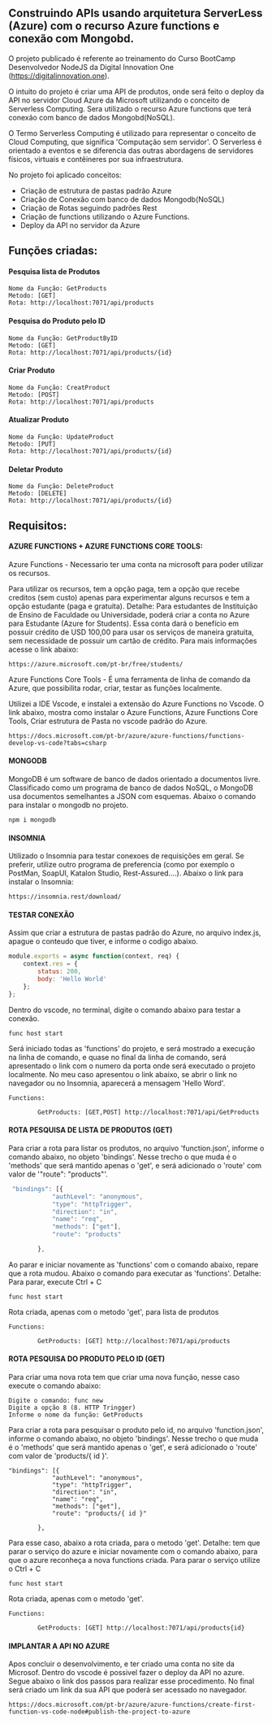 ## Construindo APIs usando arquitetura ServerLess (Azure) com o recurso Azure functions e conexão com Mongobd.

O projeto publicado é referente ao treinamento do Curso BootCamp Desenvolvedor NodeJS da Digital Innovation One (https://digitalinnovation.one).

O intuito do projeto é criar uma API de produtos, onde será feito o deploy da API no servidor Cloud Azure da Microsoft utilizando o conceito de Serverless Computing. Sera utilizado o recurso Azure functions que terá conexão com banco de dados Mongobd(NoSQL).

O Termo Serverless Computing é utilizado para representar o conceito de Cloud Computing, que significa 'Computação sem servidor'. O Serverless é orientado a eventos e se diferencia das outras abordagens de servidores físicos, virtuais e contêineres por sua infraestrutura.

No projeto foi aplicado conceitos:
- Criação de estrutura de pastas padrão Azure
- Criação de Conexão com banco de dados Mongodb(NoSQL)
- Criação de Rotas seguindo padrões Rest
- Criação de functions utilizando o Azure Functions.
- Deploy da API no servidor da Azure

## Funções criadas:

#### Pesquisa lista de Produtos 
```
Nome da Função: GetProducts
Metodo: [GET]
Rota: http://localhost:7071/api/products

```

#### Pesquisa do Produto pelo ID 
```
Nome da Função: GetProductByID 
Metodo: [GET]
Rota: http://localhost:7071/api/products/{id}
```

#### Criar Produto
```
Nome da Função: CreatProduct
Metodo: [POST]
Rota: http://localhost:7071/api/products
```

#### Atualizar Produto
```
Nome da Função: UpdateProduct
Metodo: [PUT]
Rota: http://localhost:7071/api/products/{id}
```

#### Deletar Produto
```
Nome da Função: DeleteProduct
Metodo: [DELETE] 
Rota: http://localhost:7071/api/products/{id}
```


## Requisitos: 

#### AZURE FUNCTIONS + AZURE FUNCTIONS CORE TOOLS: 

Azure Functions - Necessario ter uma conta na microsoft para poder utilizar os recursos.

Para utilizar os recursos, tem a opção paga, tem a opção que recebe creditos (sem custo) apenas para experimentar alguns recursos e tem a opção estudante (paga e gratuita). 
Detalhe: Para estudantes de Instituição de Ensino de Faculdade ou Universidade, poderá criar a conta no Azure para Estudante (Azure for Students). Essa conta dará o benefício em possuir crédito de USD 100,00 para usar os serviços de maneira gratuita, sem necessidade de possuir um cartão de crédito. Para mais informações acesse o link abaixo: 

```
https://azure.microsoft.com/pt-br/free/students/
```

Azure Functions Core Tools - É uma ferramenta de linha de comando da Azure, que possibilita rodar, criar, testar as funções localmente.

Utilizei a IDE Vscode, e instalei a extensão do Azure Functions no Vscode.
O link abaixo, mostra como instalar o Azure Functions, Azure Functions Core Tools, Criar estrutura de Pasta no vscode padrão do Azure.

```
https://docs.microsoft.com/pt-br/azure/azure-functions/functions-develop-vs-code?tabs=csharp
```

#### MONGODB

MongoDB é um software de banco de dados orientado a documentos livre. Classificado como um programa de banco de dados NoSQL, o MongoDB usa documentos semelhantes a JSON com esquemas. 
Abaixo o comando para instalar o mongodb no projeto.

```
npm i mongodb
```

#### INSOMNIA
Utilizado o Insomnia para testar conexoes de requisições em geral. Se preferir, utilize outro programa de preferencia (como por exemplo o PostMan, SoapUI, Katalon Studio, Rest-Assured....). Abaixo o link para instalar o Insomnia:

```
https://insomnia.rest/download/
```

#### TESTAR CONEXÃO


Assim que criar a estrutura de pastas padrão do Azure, no arquivo index.js, apague o conteudo que tiver, e informe o codigo abaixo. 

```javascript
module.exports = async function(context, req) {
    context.res = {
        status: 200,
        body: 'Hello World'
    };
};
```

Dentro do vscode, no terminal, digite o comando abaixo para testar a conexão.
```
func host start
```

Será iniciado todas as 'functions' do projeto, e será mostrado a execução na linha de comando, e quase no final da linha de comando, será apresentado o link com o numero da porta onde será executado o projeto localmente. No meu caso apresentou o link abaixo, se abrir o link no navegador ou no Insomnia, aparecerá a mensagem 'Hello Word'.

```
Functions:

        GetProducts: [GET,POST] http://localhost:7071/api/GetProducts
```




#### ROTA PESQUISA DE LISTA DE PRODUTOS (GET)

Para criar a rota para listar os produtos, no arquivo 'function.json', informe o comando abaixo, no objeto 'bindings'. Nesse trecho o que muda é o 'methods' que será mantido apenas o 'get', e será adicionado o 'route' com valor de '"route": "products"'.

```javascript
 "bindings": [{
            "authLevel": "anonymous",
            "type": "httpTrigger",
            "direction": "in",
            "name": "req",
            "methods": ["get"],
            "route": "products"

        },
```

Ao parar e iniciar novamente as 'functions' com o comando abaixo, repare que a rota mudou.
Abaixo o comando para executar as 'functions'. Detalhe: Para parar, execute Ctrl + C
```
func host start
```

Rota criada, apenas com o metodo 'get', para lista de produtos
```
Functions:

        GetProducts: [GET] http://localhost:7071/api/products
```

#### ROTA PESQUISA DO PRODUTO PELO ID (GET)

Para criar uma nova rota tem que criar uma nova função, nesse caso execute o comando abaixo:
```
Digite o comando: func new
Digite a opção 8 (8. HTTP Tringger)
Informe o nome da função: GetProducts
```
Para criar a rota para pesquisar o produto pelo id, no arquivo 'function.json', informe o comando abaixo, no objeto 'bindings'.
Nesse trecho o que muda é o 'methods' que será mantido apenas o 'get', e será adicionado o 'route' com valor de 'products/{ id }'.

```
"bindings": [{
            "authLevel": "anonymous",
            "type": "httpTrigger",
            "direction": "in",
            "name": "req",
            "methods": ["get"],
            "route": "products/{ id }"

        },
```

Para esse caso, abaixo a rota criada, para o metodo 'get'. Detalhe: tem que parar o serviço do azure e iniciar novamente com o comando abaixo, para que o azure reconheça a nova functions criada. Para parar o serviço utilize o Ctrl + C

```
func host start
```


Rota criada, apenas com o metodo 'get'.
```
Functions:

        GetProducts: [GET] http://localhost:7071/api/products{id}
```

#### IMPLANTAR A API NO AZURE
Apos concluir o desenvolvimento, e ter criado uma conta no site da Microsof. Dentro do vscode é possivel fazer o deploy da API no azure.
Segue abaixo o link dos passos para realizar esse procedimento. No final será criado um link da sua API que poderá ser acessado no navegador.

```
https://docs.microsoft.com/pt-br/azure/azure-functions/create-first-function-vs-code-node#publish-the-project-to-azure
```
